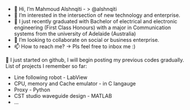 - 👋 Hi, I’m Mahmoud Alshnqiti - > @alshnqiti
- 👀 I’m interested in the intersection of new technology and enterprise.
- 🌱 I just recently graduated with Bachelor of electrical and electronic engineering (First Class Honours) with a major in Communication systems from the university of Adelaide (Australia)
- 💞️ I’m looking to collaborate on social or business enterprise. 
- 📫 How to reach me? -> Pls feel free to inbox me :)

👀 I just started on github, I will begin posting my previous codes gradually. 
List of projects I remember so far:
- Line following robot - LabView
- CPU, memory and Cache emulator - in C langauge
- Proxy - Python
- CST studio waveguide design - MATLAB
- ...

<!---
alshnqiti/alshnqiti is a ✨ special ✨ repository because its `README.md` (this file) appears on your GitHub profile.
You can click the Preview link to take a look at your changes.
--->
